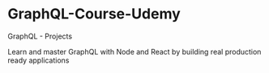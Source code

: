 # GraphQL-Course-Udemy
GraphQL - Projects

Learn and master GraphQL with Node and React by building real production ready applications
